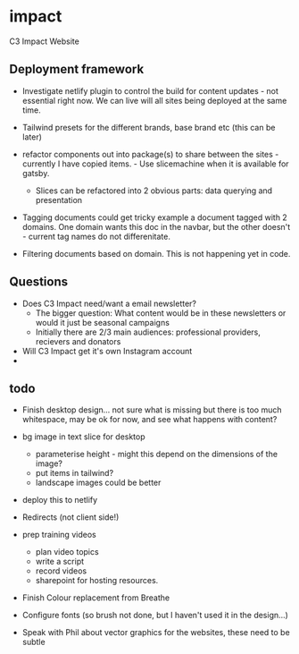 # impact

C3 Impact Website

## Deployment framework

- Investigate netlify plugin to control the build for content updates - not essential right now. We can live will all sites being deployed at the same time.
- Tailwind presets for the different brands, base brand etc (this can be later)
- refactor components out into package(s) to share between the sites - currently I have copied items. - Use slicemachine when it is available for gatsby.

  - Slices can be refactored into 2 obvious parts: data querying and presentation

- Tagging documents could get tricky
  example a document tagged with 2 domains. One domain wants this doc in the navbar, but the other doesn't - current tag names do not differenitate.

- Filtering documents based on domain. This is not happening yet in code.

## Questions

- Does C3 Impact need/want a email newsletter?
  - The bigger question: What content would be in these newsletters or would it just be seasonal campaigns
  - Initially there are 2/3 main audiences: professional providers, recievers and donators
- Will C3 Impact get it's own Instagram account
-

## todo

- Finish desktop design... not sure what is missing but there is too much whitespace, may be ok for now, and see what happens with content?

- bg image in text slice for desktop

  - parameterise height - might this depend on the dimensions of the image?
  - put items in tailwind?
  - landscape images could be better

- deploy this to netlify
- Redirects (not client side!)
- prep training videos

  - plan video topics
  - write a script
  - record videos
  - sharepoint for hosting resources.

- Finish Colour replacement from Breathe
- Configure fonts (so brush not done, but I haven't used it in the design...)
- Speak with Phil about vector graphics for the websites, these need to be subtle
